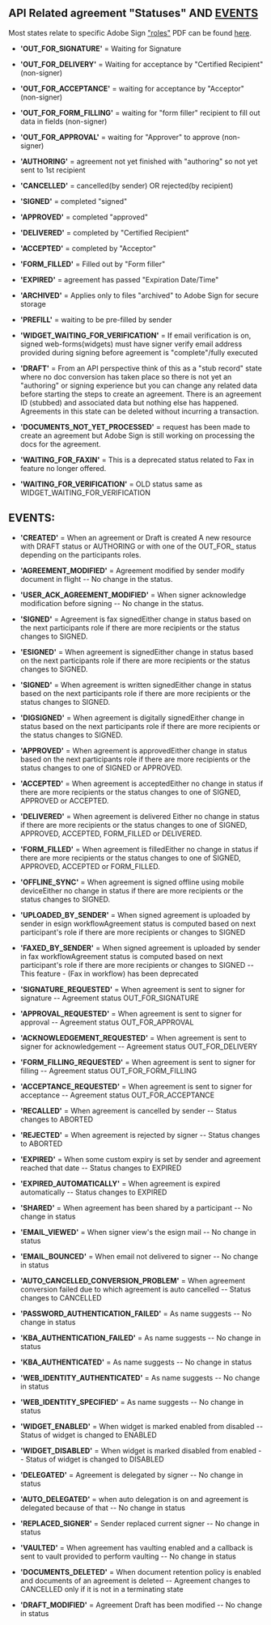 ## API Related agreement "Statuses" AND [EVENTS](https://github.com/skaboy71/AdobeSign-resources/blob/master/more/API_AGREEMENT_STATUS.md#events)

Most states relate to specific Adobe Sign ["roles"](https://helpx.adobe.com/sign/using/set-up-signer-approver-roles.html)
PDF can be found [here](https://documentcloud.adobe.com/link/track?uri=urn%3Aaaid%3Ascds%3AUS%3A4eec32fd-527e-4133-9666-08fb35286d7e).

*  __'OUT_FOR_SIGNATURE'__ = Waiting for Signature
*  __'OUT_FOR_DELIVERY'__ = Waiting for acceptance by "Certified Recipient" (non-signer)
*  __'OUT_FOR_ACCEPTANCE'__ = waiting for acceptance by "Acceptor" (non-signer)
*  __'OUT_FOR_FORM_FILLING'__ = waiting for "form filler" recipient to fill out data in fields (non-signer)
*  __'OUT_FOR_APPROVAL'__ = waiting for "Approver" to approve (non-signer)
*  __'AUTHORING'__ = agreement not yet finished with "authoring" so not yet sent to 1st recipient
*  __'CANCELLED'__ = cancelled(by sender) OR rejected(by recipient) 
*  __'SIGNED'__ = completed "signed"
*  __'APPROVED'__ = completed "approved"
*  __'DELIVERED'__ = completed by "Certified Recipient"
*  __'ACCEPTED'__ = completed by "Acceptor"
*  __'FORM_FILLED'__ = Filled out by "Form filler"
*  __'EXPIRED'__ = agreement has passed "Expiration Date/Time"
*  __'ARCHIVED'__ = Applies only to files "archived" to Adobe Sign for secure storage
*  __'PREFILL'__ = waiting to be pre-filled by sender
*  __'WIDGET_WAITING_FOR_VERIFICATION'__ = If email verification is on, signed web-forms(widgets) must have signer verify email address provided during signing before agreement is "complete"/fully executed
*  __'DRAFT'__ = From an API perspective think of this as a "stub record" state where no doc conversion has taken place so there is not yet an "authoring" or signing experience but you can change any related data before starting the steps to create an agreement. There is an agreement ID (stubbed) and associated data but nothing else has happened.  Agreements in this state can be deleted without incurring a transaction.

*  __'DOCUMENTS_NOT_YET_PROCESSED'__ = request has been made to create an agreement but Adobe Sign is still working on processing the docs for the agreement.

*  __'WAITING_FOR_FAXIN'__ = This is a deprecated status related to Fax in feature no longer offered.

*  __'WAITING_FOR_VERIFICATION'__ = OLD status same as WIDGET_WAITING_FOR_VERIFICATION


## EVENTS:

*  __'CREATED'__ = When an agreement or Draft is created A new resource with DRAFT status or AUTHORING or with one of the OUT_FOR_ status depending on the participants roles.

*  __'AGREEMENT_MODIFIED'__ = Agreement modified by sender modify document in flight -- No change in the status.

*  __'USER_ACK_AGREEMENT_MODIFIED'__ = When signer acknowledge modification before signing -- No change in the status.

*  __'SIGNED'__ = Agreement is fax signedEither change in status based on the next participants role if there are more recipients or the status changes to SIGNED.

*  __'ESIGNED'__ = When agreement is signedEither change in status based on the next participants role if there are more recipients or the status changes to SIGNED.

*  __'SIGNED'__ = When agreement is written signedEither change in status based on the next participants role if there are more recipients or the status changes to SIGNED.

*  __'DIGSIGNED'__ = When agreement is digitally signedEither change in status based on the next participants role if there are more recipients or the status changes to SIGNED.

*  __'APPROVED'__ = When agreement is approvedEither change in status based on the next participants role if there are more recipients or the status changes to one of SIGNED or APPROVED.

*  __'ACCEPTED'__ = When agreement is acceptedEither no change in status if there are more recipients or the status changes to one of SIGNED, APPROVED or ACCEPTED.

*  __'DELIVERED'__ = When agreement is delivered Either no change in status if there are more recipients or the status changes to one of SIGNED, APPROVED, ACCEPTED, FORM_FILLED or DELIVERED.

*  __'FORM_FILLED'__ = When agreement is filledEither no change in status if there are more recipients or the status changes to one of SIGNED, APPROVED, ACCEPTED or FORM_FILLED.

*  __'OFFLINE_SYNC'__ = When agreement is signed offline using mobile deviceEither no change in status if there are more recipients or the status changes to SIGNED.

*  __'UPLOADED_BY_SENDER'__ = When signed agreement is uploaded by sender in esign workflowAgreement status is computed based on next participant's role if there are more recipients or changes to SIGNED

*  __'FAXED_BY_SENDER'__ = When signed agreement is uploaded by sender in fax workflowAgreement status is computed based on next participant's role if there are more recipients or changes to SIGNED  -- This feature - (Fax in workflow) has been deprecated

*  __'SIGNATURE_REQUESTED'__ = When agreement is sent to signer for signature -- Agreement status OUT_FOR_SIGNATURE

*  __'APPROVAL_REQUESTED'__ = When agreement is sent to signer for approval -- Agreement status OUT_FOR_APPROVAL

*  __'ACKNOWLEDGEMENT_REQUESTED'__ = When agreement is sent to signer for acknowledgement -- Agreement status OUT_FOR_DELIVERY

*  __'FORM_FILLING_REQUESTED'__ = When agreement is sent to signer for filling -- Agreement status OUT_FOR_FORM_FILLING

*  __'ACCEPTANCE_REQUESTED'__ = When agreement is sent to signer for acceptance -- Agreement status OUT_FOR_ACCEPTANCE

*  __'RECALLED'__ = When agreement is cancelled by sender -- Status changes to ABORTED

*  __'REJECTED'__ = When agreement is rejected by signer -- Status changes to ABORTED

*  __'EXPIRED'__ = When some custom expiry is set by sender and agreement reached that date -- Status changes to EXPIRED

*  __'EXPIRED_AUTOMATICALLY'__ = When agreement is expired automatically -- Status changes to EXPIRED

*  __'SHARED'__ = When agreement has been shared by a participant -- No change in status

*  __'EMAIL_VIEWED'__ = When signer view's the esign mail -- No change in status 

*  __'EMAIL_BOUNCED'__ = When email not delivered to signer -- No change in status

*  __'AUTO_CANCELLED_CONVERSION_PROBLEM'__ = When agreement conversion failed due to which agreement is auto cancelled -- Status changes to CANCELLED

*  __'PASSWORD_AUTHENTICATION_FAILED'__ = As name suggests -- No change in status

*  __'KBA_AUTHENTICATION_FAILED'__ = As name suggests -- No change in status

*  __'KBA_AUTHENTICATED'__ = As name suggests -- No change in status 

*  __'WEB_IDENTITY_AUTHENTICATED'__ = As name suggests -- No change in status

*  __'WEB_IDENTITY_SPECIFIED'__ = As name suggests -- No change in status

*  __'WIDGET_ENABLED'__ = When widget is marked enabled from disabled -- Status of widget is changed to ENABLED

*  __'WIDGET_DISABLED'__ = When widget is marked disabled from enabled -- Status of widget is changed to DISABLED

*  __'DELEGATED'__ = Agreement is delegated by signer -- No change in status

*  __'AUTO_DELEGATED'__ = when auto delegation is on and agreement is delegated because of that -- No change in status

*  __'REPLACED_SIGNER'__ = Sender replaced current signer -- No change in status

*  __'VAULTED'__ = When agreement has vaulting enabled and a callback is sent to vault provided to perform vaulting -- No change in status

*  __'DOCUMENTS_DELETED'__ = When document retention policy is enabled and documents of an agreement is deleted -- Agreement changes to CANCELLED only if it is not in a terminating state

*  __'DRAFT_MODIFIED'__ = Agreement Draft has been modified -- No change in status 

